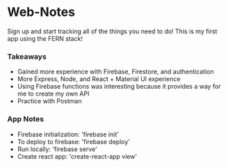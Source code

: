 # Web-Notes
Sign up and start tracking all of the things you need to do! This is my first app using the FERN stack!

### Takeaways
- Gained more experience with Firebase, Firestore, and authentication
- More Express, Node, and React + Material UI experience
- Using Firebase functions was interesting because it provides a way for me to create my own API
- Practice with Postman

### App Notes
- Firebase initialization: 'firebase init'
- To deploy to firebase: 'firebase deploy'
- Run locally: 'firebase serve'
- Create react app: 'create-react-app view'